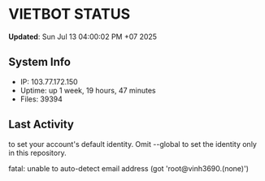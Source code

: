# VIETBOT STATUS
**Updated**: Sun Jul 13 04:00:02 PM +07 2025

## System Info
- IP: 103.77.172.150
- Uptime: up 1 week, 19 hours, 47 minutes
- Files: 39394

## Last Activity

to set your account's default identity.
Omit --global to set the identity only in this repository.

fatal: unable to auto-detect email address (got 'root@vinh3690.(none)')

